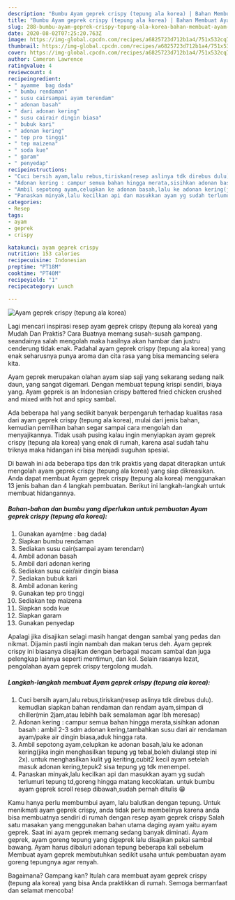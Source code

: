 ```yaml
---
description: "Bumbu Ayam geprek crispy (tepung ala korea) | Bahan Membuat Ayam geprek crispy (tepung ala korea) Yang Enak Dan Mudah"
title: "Bumbu Ayam geprek crispy (tepung ala korea) | Bahan Membuat Ayam geprek crispy (tepung ala korea) Yang Enak Dan Mudah"
slug: 288-bumbu-ayam-geprek-crispy-tepung-ala-korea-bahan-membuat-ayam-geprek-crispy-tepung-ala-korea-yang-enak-dan-mudah
date: 2020-08-02T07:25:20.763Z
image: https://img-global.cpcdn.com/recipes/a6825723d712b1a4/751x532cq70/ayam-geprek-crispy-tepung-ala-korea-foto-resep-utama.jpg
thumbnail: https://img-global.cpcdn.com/recipes/a6825723d712b1a4/751x532cq70/ayam-geprek-crispy-tepung-ala-korea-foto-resep-utama.jpg
cover: https://img-global.cpcdn.com/recipes/a6825723d712b1a4/751x532cq70/ayam-geprek-crispy-tepung-ala-korea-foto-resep-utama.jpg
author: Cameron Lawrence
ratingvalue: 4
reviewcount: 4
recipeingredient:
- " ayamme  bag dada"
- " bumbu rendaman"
- " susu cairsampai ayam terendam"
- " adonan basah"
- " dari adonan kering"
- " susu cairair dingin biasa"
- " bubuk kari"
- " adonan kering"
- " tep pro tinggi"
- " tep maizena"
- " soda kue"
- " garam"
- " penyedap"
recipeinstructions:
- "Cuci bersih ayam,lalu rebus,tiriskan(resep aslinya tdk direbus dulu). kemudian siapkan bahan rendaman dan rendam ayam,simpan di chiller(min 2jam,atau lebihh baik semalaman agar lbh meresap)"
- "Adonan kering : campur semua bahan hingga merata,sisihkan adonan basah : ambil 2-3 sdm adonan kering,tambahkan susu dari air rendaman ayam/pake air dingin biasa,aduk hingga rata."
- "Ambil sepotong ayam,celupkan ke adonan basah,lalu ke adonan kering(jika ingin menghasilkan tepung yg tebal,boleh diulangi step ini 2x). untuk menghasilkan kulit yg keriting,cubit2 kecil ayam setelah masuk adonan kering,tepuk2 sisa tepung yg tdk menempel."
- "Panaskan minyak,lalu kecilkan api dan masukkan ayam yg sudah terlumuri tepung td,goreng hingga matang kecoklatan. untuk bumbu ayam geprek scroll resep dibawah,sudah pernah ditulis 😁"
categories:
- Resep
tags:
- ayam
- geprek
- crispy

katakunci: ayam geprek crispy 
nutrition: 153 calories
recipecuisine: Indonesian
preptime: "PT18M"
cooktime: "PT40M"
recipeyield: "1"
recipecategory: Lunch

---
```



![Ayam geprek crispy (tepung ala korea)](https://img-global.cpcdn.com/recipes/a6825723d712b1a4/751x532cq70/ayam-geprek-crispy-tepung-ala-korea-foto-resep-utama.jpg)

Lagi mencari inspirasi resep ayam geprek crispy (tepung ala korea) yang Mudah Dan Praktis? Cara Buatnya memang susah-susah gampang. seandainya salah mengolah maka hasilnya akan hambar dan justru cenderung tidak enak. Padahal ayam geprek crispy (tepung ala korea) yang enak seharusnya punya aroma dan cita rasa yang bisa memancing selera kita.

Ayam geprek merupakan olahan ayam siap saji yang sekarang sedang naik daun, yang sangat digemari. Dengan membuat tepung krispi sendiri, biaya yang. Ayam geprek is an Indonesian crispy battered fried chicken crushed and mixed with hot and spicy sambal.

Ada beberapa hal yang sedikit banyak berpengaruh terhadap kualitas rasa dari ayam geprek crispy (tepung ala korea), mulai dari jenis bahan, kemudian pemilihan bahan segar sampai cara mengolah dan menyajikannya. Tidak usah pusing kalau ingin menyiapkan ayam geprek crispy (tepung ala korea) yang enak di rumah, karena asal sudah tahu triknya maka hidangan ini bisa menjadi suguhan spesial.


Di bawah ini ada beberapa tips dan trik praktis yang dapat diterapkan untuk mengolah ayam geprek crispy (tepung ala korea) yang siap dikreasikan. Anda dapat membuat Ayam geprek crispy (tepung ala korea) menggunakan 13 jenis bahan dan 4 langkah pembuatan. Berikut ini langkah-langkah untuk membuat hidangannya.

<!--inarticleads1-->

##### Bahan-bahan dan bumbu yang diperlukan untuk pembuatan Ayam geprek crispy (tepung ala korea):

1. Gunakan  ayam(me : bag dada)
1. Siapkan  bumbu rendaman
1. Sediakan  susu cair(sampai ayam terendam)
1. Ambil  adonan basah
1. Ambil  dari adonan kering
1. Sediakan  susu cair/air dingin biasa
1. Sediakan  bubuk kari
1. Ambil  adonan kering
1. Gunakan  tep pro tinggi
1. Sediakan  tep maizena
1. Siapkan  soda kue
1. Siapkan  garam
1. Gunakan  penyedap


Apalagi jika disajikan selagi masih hangat dengan sambal yang pedas dan nikmat. Dijamin pasti ingin nambah dan makan terus deh. Ayam geprek crispy ini biasanya disajikan dengan berbagai macam sambal dan juga pelengkap lainnya seperti mentimun, dan kol. Selain rasanya lezat, pengolahan ayam geprek crispy tergolong mudah. 

<!--inarticleads2-->

##### Langkah-langkah membuat Ayam geprek crispy (tepung ala korea):

1. Cuci bersih ayam,lalu rebus,tiriskan(resep aslinya tdk direbus dulu). kemudian siapkan bahan rendaman dan rendam ayam,simpan di chiller(min 2jam,atau lebihh baik semalaman agar lbh meresap)
1. Adonan kering : campur semua bahan hingga merata,sisihkan adonan basah : ambil 2-3 sdm adonan kering,tambahkan susu dari air rendaman ayam/pake air dingin biasa,aduk hingga rata.
1. Ambil sepotong ayam,celupkan ke adonan basah,lalu ke adonan kering(jika ingin menghasilkan tepung yg tebal,boleh diulangi step ini 2x). untuk menghasilkan kulit yg keriting,cubit2 kecil ayam setelah masuk adonan kering,tepuk2 sisa tepung yg tdk menempel.
1. Panaskan minyak,lalu kecilkan api dan masukkan ayam yg sudah terlumuri tepung td,goreng hingga matang kecoklatan. untuk bumbu ayam geprek scroll resep dibawah,sudah pernah ditulis 😁


Kamu hanya perlu membumbui ayam, lalu balutkan dengan tepung. Untuk menikmati ayam geprek crispy, anda tidak perlu membelinya karena anda bisa membuatnya sendiri di rumah dengan resep ayam geprek crispy Salah satu masakan yang menggunakan bahan utama daging ayam yaitu ayam geprek. Saat ini ayam geprek memang sedang banyak diminati. Ayam geprek, ayam goreng tepung yang digeprek lalu disajikan pakai sambal bawang. Ayam harus dibaluri adonan tepung beberapa kali sebelum Membuat ayam geprek membutuhkan sedikit usaha untuk pembuatan ayam goreng tepungnya agar renyah. 

Bagaimana? Gampang kan? Itulah cara membuat ayam geprek crispy (tepung ala korea) yang bisa Anda praktikkan di rumah. Semoga bermanfaat dan selamat mencoba!
